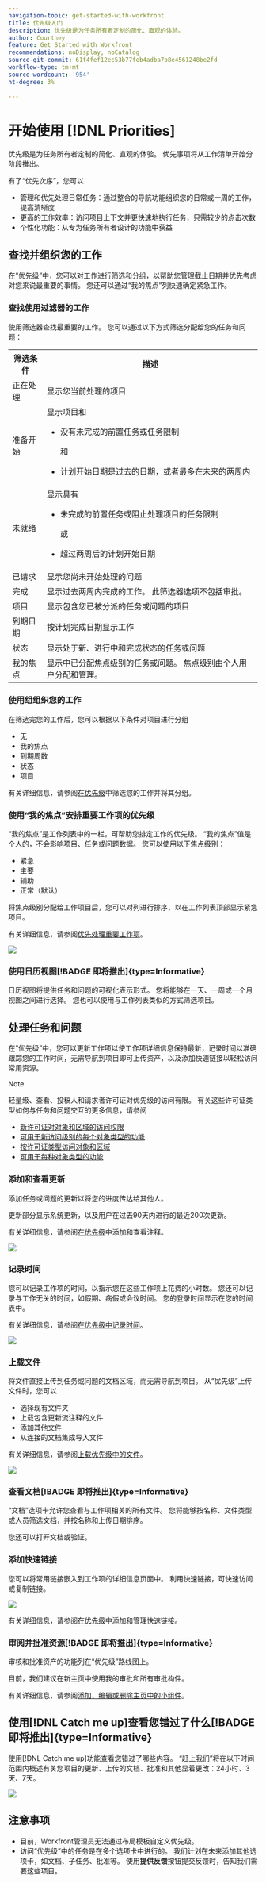 ```yaml
---
navigation-topic: get-started-with-workfront
title: 优先级入门
description: 优先级是为任务所有者定制的简化、直观的体验。
author: Courtney
feature: Get Started with Workfront
recommendations: noDisplay, noCatalog
source-git-commit: 61f4fef12ec53b77feb4adba7b8e4561248be2fd
workflow-type: tm+mt
source-wordcount: '954'
ht-degree: 3%

---
```



# 开始使用 [!DNL Priorities]

优先级是为任务所有者定制的简化、直观的体验。 优先事项将从工作清单开始分阶段推出。

有了“优先次序”，您可以

* 管理和优先处理日常任务：通过整合的导航功能组织您的日常或一周的工作，提高清晰度
* 更高的工作效率：访问项目上下文并更快速地执行任务，只需较少的点击次数
* 个性化功能：从专为任务所有者设计的功能中获益

## 查找并组织您的工作

在“优先级”中，您可以对工作进行筛选和分组，以帮助您管理截止日期并优先考虑对您来说最重要的事情。 您还可以通过“我的焦点”列快速确定紧急工作。

### 查找使用过滤器的工作

使用筛选器查找最重要的工作。 您可以通过以下方式筛选分配给您的任务和问题：

<table>
  <tbody>
   <tr>
   <th>筛选条件</th>
   <th>描述</th>
   </tr>
    <tr>
      <td>正在处理</td>
      <td>显示您当前处理的项目</td>
    </tr>
    <tr>
      <td>准备开始</td>
      <td>显示项目和 
      <ul>
      <li>没有未完成的前置任务或任务限制</li>
      <p>和</p>
      <li>计划开始日期是过去的日期，或者最多在未来的两周内</li>
      </ul>
      </td>
    </tr>
    <tr>
      <td>未就绪</td>
      <td>显示具有
       <ul>
      <li>未完成的前置任务或阻止处理项目的任务限制</li>
      <p>或</p>
      <li>超过两周后的计划开始日期</li>
      </ul>
       </td>
    </tr>
    <tr>
      <td>已请求</td>
      <td>显示您尚未开始处理的问题</td>
    </tr>
      <td>完成</td>
      <td>显示过去两周内完成的工作。 此筛选器选项不包括审批。</td>
    </tr>
    <tr>
    <td>项目</td>
    <td>显示包含您已被分派的任务或问题的项目</td>
    </tr>
    <tr>
    <td>到期日期</td>
    <td>按计划完成日期显示工作</td>
    </tr>
    <tr>
    <td>状态</td>
    <td>显示处于新、进行中和完成状态的任务或问题</td>
    </tr>
     <tr>
    <td>我的焦点</td>
    <td>显示中已分配焦点级别的任务或问题。 焦点级别由个人用户分配和管理。</td>
    </tr>
  </tbody>
</table>

### 使用组组织您的工作

在筛选完您的工作后，您可以根据以下条件对项目进行分组

* 无
* 我的焦点
* 到期周数
* 状态
* 项目

有关详细信息，请参阅[在优先级](/help/quicksilver/workfront-basics/priorities/filter-group-work-priorities.md)中筛选您的工作并将其分组。

### 使用“我的焦点”安排重要工作项的优先级

“我的焦点”是工作列表中的一栏，可帮助您排定工作的优先级。 “我的焦点”值是个人的，不会影响项目、任务或问题数据。 您可以使用以下焦点级别：

* 紧急
* 主要
* 辅助
* 正常（默认）

将焦点级别分配给工作项目后，您可以对列进行排序，以在工作列表顶部显示紧急项目。

有关详细信息，请参阅[优先处理重要工作项](/help/quicksilver/workfront-basics/priorities/prioritize-work-items.md)。

![](assets/my-focus-column.png)

### 使用日历视图[!BADGE 即将推出]{type=Informative}

日历视图将提供任务和问题的可视化表示形式。 您将能够在一天、一周或一个月视图之间进行选择。 您也可以使用与工作列表类似的方式筛选项目。

## 处理任务和问题

在“优先级”中，您可以更新工作项以使工作项详细信息保持最新，记录时间以准确跟踪您的工作时间，无需导航到项目即可上传资产，以及添加快速链接以轻松访问常用资源。

>[!NOTE]
>
>轻量级、查看、投稿人和请求者许可证对优先级的访问有限。 有关这些许可证类型如何与任务和问题交互的更多信息，请参阅
>
>* [新许可证对对象和区域的访问权限](/help/quicksilver/administration-and-setup/add-users/how-access-levels-work/access-to-objects-areas-license-types.md)
>* [可用于新访问级别的每个对象类型的功能](/help/quicksilver/administration-and-setup/add-users/how-access-levels-work/functionality-available-for-objects.md)
>* [按许可证类型访问对象和区域](/help/quicksilver/administration-and-setup/add-users/access-levels-and-object-permissions/access-to-objects-and-areas-by-license-type.md)
>* [可用于每种对象类型的功能](/help/quicksilver/administration-and-setup/add-users/access-levels-and-object-permissions/functionality-available-for-each-object-type.md)


### 添加和查看更新

添加任务或问题的更新以将您的进度传达给其他人。

更新部分显示系统更新，以及用户在过去90天内进行的最近200次更新。

有关详细信息，请参阅[在优先级](/help/quicksilver/workfront-basics/priorities/add-view-updates-priorities.md)中添加和查看注释。

![](assets/new-update.png)

### 记录时间

您可以记录工作项的时间，以指示您在这些工作项上花费的小时数。 您还可以记录与工作无关的时间，如假期、病假或会议时间。 您的登录时间显示在您的时间表中。

有关详细信息，请参阅[在优先级中记录时间](/help/quicksilver/workfront-basics/priorities/log-time-priorities.md)。

![](assets/log-time.png)

### 上载文件

将文件直接上传到任务或问题的文档区域，而无需导航到项目。 从“优先级”上传文件时，您可以

* 选择现有文件夹
* 上载包含更新流注释的文件
* 添加其他文件
* 从连接的文档集成导入文件

有关详细信息，请参阅[上载优先级中的文件](/help/quicksilver/workfront-basics/priorities/upload-files-in-priorities.md)。

![](assets/upload-file.png)

### 查看文档[!BADGE 即将推出]{type=Informative}

“文档”选项卡允许您查看与工作项相关的所有文件。 您将能够按名称、文件类型或人员筛选文档，并按名称和上传日期排序。

您还可以打开文档或验证。

### 添加快速链接

您可以将常用链接嵌入到工作项的详细信息页面中。 利用快速链接，可快速访问或复制链接。

![](assets/quick-links.png)

有关详细信息，请参阅[在优先级](/help/quicksilver/workfront-basics/priorities/quick-links-priorities.md)中添加和管理快速链接。

### 审阅并批准资源[!BADGE 即将推出]{type=Informative}

审核和批准资产的功能列在“优先级”路线图上。

目前，我们建议在新主页中使用我的审批和所有审批构件。

有关详细信息，请参阅[添加、编辑或删除主页中的小组件](/help/quicksilver/workfront-basics/using-home/using-the-home-area/add-edit-remove-widgets-in-new-home.md)。


## 使用[!DNL Catch me up]查看您错过了什么[!BADGE 即将推出]{type=Informative}

使用[!DNL Catch me up]功能查看您错过了哪些内容。 “赶上我们”将在以下时间范围内概述有关您项目的更新、上传的文档、批准和其他显着更改：24小时、3天、7天。


![](assets/catch-me-up.png)

## 注意事项

* 目前，Workfront管理员无法通过布局模板自定义优先级。
* 访问“优先级”中的任务是在多个选项卡中进行的。 我们计划在未来添加其他选项卡，如文档、子任务、批准等。 使用&#x200B;**提供反馈**&#x200B;按钮提交反馈时，告知我们需要这些项目。


